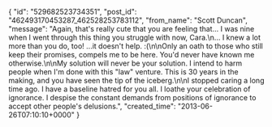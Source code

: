  {
   "id": "529682523734351",
   "post_id": "462493170453287_462528253783112",
   "from_name": "Scott Duncan",
   "message": "Again, that's really cute that you are feeling that... I was nine when I went through this thing you struggle with now, Cara.\n... I knew a lot more than you do, too! ...it doesn't help. :(\n\nOnly an oath to those who still keep their promises, compels me to be here. You'd never have known me otherwise.\n\nMy solution will never be your solution. I intend to harm people when I'm done with this \"law\" venture. This is 30 years in the making, and you have seen the tip of the iceberg.\n\nI stopped caring a long time ago. I have a baseline hatred for you all. I loathe your celebration of ignorance. I despise the constant demands from positions of ignorance to accept other people's delusions.",
   "created_time": "2013-06-26T07:10:10+0000"
 }
